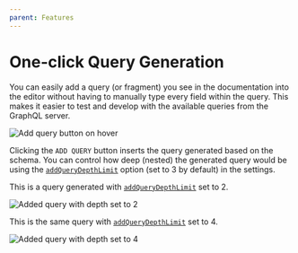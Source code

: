 ```yaml
---
parent: Features
---
```


# One-click Query Generation

You can easily add a query (or fragment) you see in the documentation into the editor
without having to manually type every field within the query. This makes it easier to
test and develop with the available queries from the GraphQL server.

![Add query button on hover](/assets/img/docs/altair-add-query.gif)

Clicking the `ADD QUERY` button inserts the query generated based on the schema. You can control how deep (nested) the generated query would be using the [`addQueryDepthLimit`](/api/core/types/state/settings.interfaces/interfaces/SettingsState#addquerydepthlimit) option (set to 3 by default) in the settings.

This is a query generated with [`addQueryDepthLimit`](/api/core/types/state/settings.interfaces/interfaces/SettingsState#addquerydepthlimit) set to 2.

![Added query with depth set to 2](/assets/img/docs/added-query-depth-2.png)

This is the same query with [`addQueryDepthLimit`](/api/core/types/state/settings.interfaces/interfaces/SettingsState#addquerydepthlimit) set to 4.

![Added query with depth set to 4](/assets/img/docs/added-query-depth-4.png)
